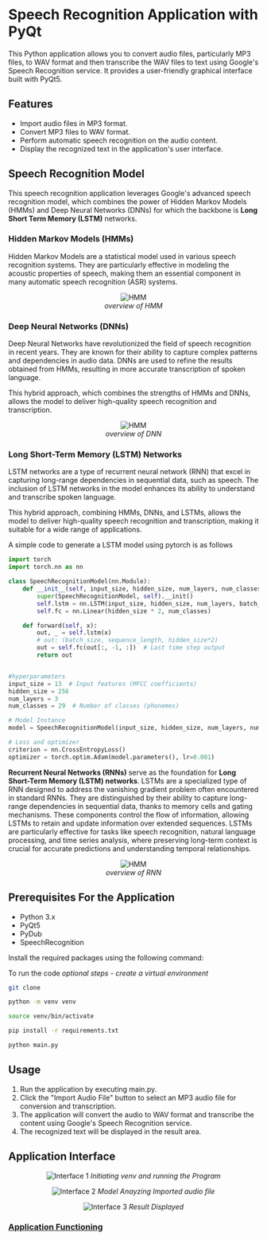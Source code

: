 # Speech Recognition Application with PyQt

This Python application allows you to convert audio files, particularly MP3 files, to WAV format and then transcribe the WAV files to text using Google's Speech Recognition service. It provides a user-friendly graphical interface built with PyQt5.

## Features

- Import audio files in MP3 format.
- Convert MP3 files to WAV format.
- Perform automatic speech recognition on the audio content.
- Display the recognized text in the application's user interface.


## Speech Recognition Model

This speech recognition application leverages Google's advanced speech recognition model, which combines the power of Hidden Markov Models (HMMs) and Deep Neural Networks (DNNs) for which the backbone is **Long Short Term Memory (LSTM)** networks.

### Hidden Markov Models (HMMs)

Hidden Markov Models are a statistical model used in various speech recognition systems. They are particularly effective in modeling the acoustic properties of speech, making them an essential component in many automatic speech recognition (ASR) systems.

<center>
 
![HMM](/public/HMM.png)  
 *overview of HMM*  
 </center>  

### Deep Neural Networks (DNNs)

Deep Neural Networks have revolutionized the field of speech recognition in recent years. They are known for their ability to capture complex patterns and dependencies in audio data. DNNs are used to refine the results obtained from HMMs, resulting in more accurate transcription of spoken language.

This hybrid approach, which combines the strengths of HMMs and DNNs, allows the model to deliver high-quality speech recognition and transcription.

<center>
 
![HMM](/public/DNN.png)  
 *overview of DNN*  
 </center>  
 
### Long Short-Term Memory (LSTM) Networks

LSTM networks are a type of recurrent neural network (RNN) that excel in capturing long-range dependencies in sequential data, such as speech. The inclusion of LSTM networks in the model enhances its ability to understand and transcribe spoken language.

This hybrid approach, combining HMMs, DNNs, and LSTMs, allows the model to deliver high-quality speech recognition and transcription, making it suitable for a wide range of applications.


A simple code to generate a LSTM model using pytorch is as follows  

```python
import torch
import torch.nn as nn

class SpeechRecognitionModel(nn.Module):
    def __init__(self, input_size, hidden_size, num_layers, num_classes):
        super(SpeechRecognitionModel, self).__init()
        self.lstm = nn.LSTM(input_size, hidden_size, num_layers, batch_first=True, bidirectional=True)
        self.fc = nn.Linear(hidden_size * 2, num_classes)

    def forward(self, x):
        out, _ = self.lstm(x)
        # out: (batch_size, sequence_length, hidden_size*2)
        out = self.fc(out[:, -1, :])  # Last time step output
        return out


#hyperparameters
input_size = 13  # Input features (MFCC coefficients)
hidden_size = 256
num_layers = 3
num_classes = 29  # Number of classes (phonemes)

# Model Instance
model = SpeechRecognitionModel(input_size, hidden_size, num_layers, num_classes)

# Loss and optimizer
criterion = nn.CrossEntropyLoss()
optimizer = torch.optim.Adam(model.parameters(), lr=0.001)
```
**Recurrent Neural Networks (RNNs)** serve as the foundation for **Long Short-Term Memory (LSTM) networks**. LSTMs are a specialized type of RNN designed to address the vanishing gradient problem often encountered in standard RNNs. They are distinguished by their ability to capture long-range dependencies in sequential data, thanks to memory cells and gating mechanisms. These components control the flow of information, allowing LSTMs to retain and update information over extended sequences. LSTMs are particularly effective for tasks like speech recognition, natural language processing, and time series analysis, where preserving long-term context is crucial for accurate predictions and understanding temporal relationships.

<center>
 
![HMM](/public/RNN.png)  
 *overview of RNN*  
 </center> 

## Prerequisites For the Application

- Python 3.x
- PyQt5
- PyDub
- SpeechRecognition

Install the required packages using the following command:

To run the code
*optional steps - create a virtual environment*

```bash
git clone

python -m venv venv

source venv/bin/activate

pip install -r requirements.txt

python main.py
```

## Usage

1. Run the application by executing main.py.
2. Click the "Import Audio File" button to select an MP3 audio file for conversion and transcription.
3. The application will convert the audio to WAV format and transcribe the content using Google's Speech Recognition service.
4. The recognized text will be displayed in the result area.

## Application Interface

<center>
 
![Interface 1](/public/SS1.png)
 *Initiating venv and running the Program* 

 </center> 

<center>
 
![Interface 2](/public/SS2.png)
 *Model Anayzing Imported audio file* 

 </center> 

<center>
 
![Interface 3](/public/SS3.png)
 *Result Displayed* 

 </center> 
 

### [Application Functioning](./public/demo.mkv)
